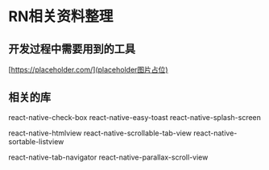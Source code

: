 # RN相关资料整理

## 开发过程中需要用到的工具

[https://placeholder.com/](placeholder图片占位)

## 相关的库

react-native-check-box
react-native-easy-toast
react-native-splash-screen

react-native-htmlview
react-native-scrollable-tab-view
react-native-sortable-listview

react-native-tab-navigator
react-native-parallax-scroll-view